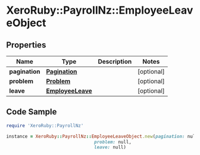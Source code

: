 # XeroRuby::PayrollNz::EmployeeLeaveObject

## Properties

Name | Type | Description | Notes
------------ | ------------- | ------------- | -------------
**pagination** | [**Pagination**](Pagination.md) |  | [optional] 
**problem** | [**Problem**](Problem.md) |  | [optional] 
**leave** | [**EmployeeLeave**](EmployeeLeave.md) |  | [optional] 

## Code Sample

```ruby
require 'XeroRuby::PayrollNz'

instance = XeroRuby::PayrollNz::EmployeeLeaveObject.new(pagination: null,
                                 problem: null,
                                 leave: null)
```


